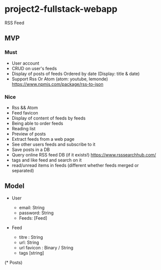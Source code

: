 # project2-fullstack-webapp

RSS Feed

## MVP

### Must

* User account
* CRUD on user's feeds
* Display of posts of feeds Ordered by date (Display: title & date)
* Support Rss Or Atom (atom: youtube, lemonde) https://www.npmjs.com/package/rss-to-json

### Nice

* Rss && Atom
* Feed favicon
* Display of content of feeds by feeds
* Being able to order feeds
* Reading list
* Preview of posts
* Extract feeds from a web page
* See other users feeds and subscribe to it
* Save posts in a DB
* Query online RSS feed DB (if it exists!) https://www.rsssearchhub.com/
* tags and like feed and search on it
* read/unread items in feeds (different whether feeds merged or separated)

## Model

* User
    * email: String
    * password: String
    * Feeds: [Feed]

* Feed
    * titre : String
    * url: String
    * url favicon : Binary / String
    * tags [string]

(* Posts)

<link rel="stylesheet" href="https://cdn.jsdelivr.net/npm/@picocss/pico@1/css/pico.min.css">